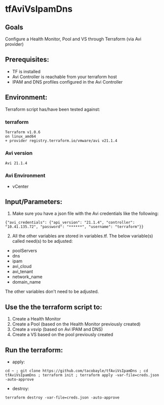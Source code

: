 # tfAviVsIpamDns

## Goals
Configure a Health Monitor, Pool and VS through Terraform (via Avi provider)

## Prerequisites:
- TF is installed
- Avi Controller is reachable from your terraform host
- IPAM and DNS profiles configured in the Avi Controller

## Environment:

Terraform script has/have been tested against:

### terraform

```
Terraform v1.0.6
on linux_amd64
+ provider registry.terraform.io/vmware/avi v21.1.4
```

### Avi version

```
Avi 21.1.4
```

### Avi Environment

- vCenter


## Input/Parameters:

1. Make sure you have a json file with the Avi credentials like the following:

```
{"avi_credentials": {"api_version": "21.1.4", "controller": "10.41.135.72", "password": "******", "username": "terraform"}}
```

2. All the other variables are stored in variables.tf.
The below variable(s) called need(s) to be adjusted:
- poolServers
- dns
- ipam
- avi_cloud
- avi_tenant
- network_name
- domain_name

The other variables don't need to be adjusted.

## Use the the terraform script to:
1. Create a Health Monitor
2. Create a Pool (based on the Health Monitor previously created)
3. Create a vsvip (based on Avi IPAM and DNS)
4. Create a VS based on the pool previously created

## Run the terraform:
- apply:
```
cd ~ ; git clone https://github.com/tacobayle/tfAviVsIpamDns ; cd tfAviVsIpamDns ; terraform init ; terraform apply -var-file=creds.json -auto-approve
```
- destroy:
```
terraform destroy -var-file=creds.json -auto-approve
```